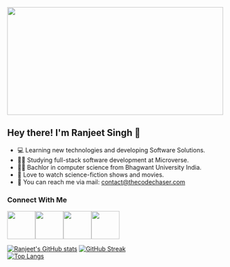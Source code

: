 <img width=500 height=250 src="https://www.aalpha.net/wp-content/uploads/2020/12/full-stack-development.gif">

## Hey there! I'm Ranjeet Singh 👋
- :computer: Learning new technologies and developing Software Solutions.
- :ok_man: Studying full-stack software development at Microverse.
- :man_student: Bachlor in computer science from Bhagwant University India.
- :rocket: Love to watch science-fiction shows and movies.
- :email: You can reach me via mail: contact@thecodechaser.com


### Connect With Me
<a href="https://facebook.com/thecodechaser"><img width="65px" src="https://img.icons8.com/doodle/2x/facebook-new.png"><a href="https://twitter.com/thecodechaser"><img width="65px" src="https://img.icons8.com/doodle/2x/twitter--v1.png"><a href="https://linkedin.com/in/thecodechaser"><img width="65px" src="https://img.icons8.com/doodle/2x/linkedin--v2.png"><a href="https://instagram.com/the_code_chaser"><img width="65px" src="https://img.icons8.com/doodle/2x/instagram-new.png">

[![Ranjeet's GitHub stats](https://github-readme-stats.vercel.app/api?username=thecodechaser&count_private=true&show_icons=true&theme=tokyonight)](https://github.com/thecodechaser)
[![GitHub Streak](https://github-readme-streak-stats.herokuapp.com/?user=thecodechaser&theme=tokyonight)](https://github.com/thecodechaser)<br>
[![Top Langs](https://github-readme-stats.vercel.app/api/top-langs/?username=thecodechaser&show_icons=true&theme=tokyonight&layout=compact)](https://github.com/thecodechaser)


  
  
